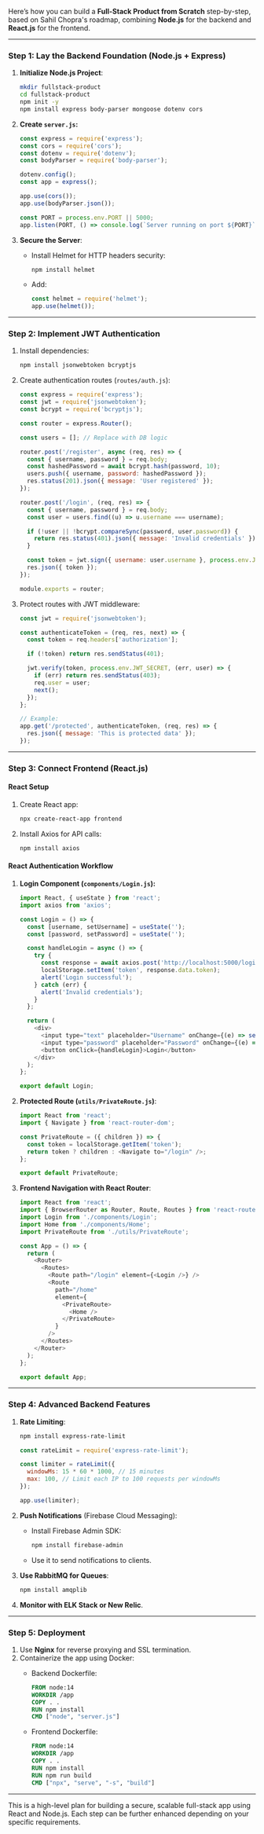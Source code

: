 Here’s how you can build a **Full-Stack Product from Scratch** step-by-step, based on Sahil Chopra's roadmap, combining **Node.js** for the backend and **React.js** for the frontend.

---

### **Step 1: Lay the Backend Foundation (Node.js + Express)**
1. **Initialize Node.js Project**:
   ```bash
   mkdir fullstack-product
   cd fullstack-product
   npm init -y
   npm install express body-parser mongoose dotenv cors
   ```
2. **Create `server.js`:**
   ```javascript
   const express = require('express');
   const cors = require('cors');
   const dotenv = require('dotenv');
   const bodyParser = require('body-parser');

   dotenv.config();
   const app = express();

   app.use(cors());
   app.use(bodyParser.json());

   const PORT = process.env.PORT || 5000;
   app.listen(PORT, () => console.log(`Server running on port ${PORT}`));
   ```

3. **Secure the Server**:
   - Install Helmet for HTTP headers security:
     ```bash
     npm install helmet
     ```
   - Add:
     ```javascript
     const helmet = require('helmet');
     app.use(helmet());
     ```

---

### **Step 2: Implement JWT Authentication**
1. Install dependencies:
   ```bash
   npm install jsonwebtoken bcryptjs
   ```
2. Create authentication routes (`routes/auth.js`):
   ```javascript
   const express = require('express');
   const jwt = require('jsonwebtoken');
   const bcrypt = require('bcryptjs');

   const router = express.Router();

   const users = []; // Replace with DB logic

   router.post('/register', async (req, res) => {
     const { username, password } = req.body;
     const hashedPassword = await bcrypt.hash(password, 10);
     users.push({ username, password: hashedPassword });
     res.status(201).json({ message: 'User registered' });
   });

   router.post('/login', (req, res) => {
     const { username, password } = req.body;
     const user = users.find((u) => u.username === username);

     if (!user || !bcrypt.compareSync(password, user.password)) {
       return res.status(401).json({ message: 'Invalid credentials' });
     }

     const token = jwt.sign({ username: user.username }, process.env.JWT_SECRET, { expiresIn: '1h' });
     res.json({ token });
   });

   module.exports = router;
   ```

3. Protect routes with JWT middleware:
   ```javascript
   const jwt = require('jsonwebtoken');

   const authenticateToken = (req, res, next) => {
     const token = req.headers['authorization'];

     if (!token) return res.sendStatus(401);

     jwt.verify(token, process.env.JWT_SECRET, (err, user) => {
       if (err) return res.sendStatus(403);
       req.user = user;
       next();
     });
   };

   // Example:
   app.get('/protected', authenticateToken, (req, res) => {
     res.json({ message: 'This is protected data' });
   });
   ```

---

### **Step 3: Connect Frontend (React.js)**

#### **React Setup**
1. Create React app:
   ```bash
   npx create-react-app frontend
   ```
2. Install Axios for API calls:
   ```bash
   npm install axios
   ```

#### **React Authentication Workflow**
1. **Login Component (`components/Login.js`):**
   ```javascript
   import React, { useState } from 'react';
   import axios from 'axios';

   const Login = () => {
     const [username, setUsername] = useState('');
     const [password, setPassword] = useState('');

     const handleLogin = async () => {
       try {
         const response = await axios.post('http://localhost:5000/login', { username, password });
         localStorage.setItem('token', response.data.token);
         alert('Login successful');
       } catch (err) {
         alert('Invalid credentials');
       }
     };

     return (
       <div>
         <input type="text" placeholder="Username" onChange={(e) => setUsername(e.target.value)} />
         <input type="password" placeholder="Password" onChange={(e) => setPassword(e.target.value)} />
         <button onClick={handleLogin}>Login</button>
       </div>
     );
   };

   export default Login;
   ```

2. **Protected Route (`utils/PrivateRoute.js`)**:
   ```javascript
   import React from 'react';
   import { Navigate } from 'react-router-dom';

   const PrivateRoute = ({ children }) => {
     const token = localStorage.getItem('token');
     return token ? children : <Navigate to="/login" />;
   };

   export default PrivateRoute;
   ```

3. **Frontend Navigation with React Router**:
   ```javascript
   import React from 'react';
   import { BrowserRouter as Router, Route, Routes } from 'react-router-dom';
   import Login from './components/Login';
   import Home from './components/Home';
   import PrivateRoute from './utils/PrivateRoute';

   const App = () => {
     return (
       <Router>
         <Routes>
           <Route path="/login" element={<Login />} />
           <Route
             path="/home"
             element={
               <PrivateRoute>
                 <Home />
               </PrivateRoute>
             }
           />
         </Routes>
       </Router>
     );
   };

   export default App;
   ```

---

### **Step 4: Advanced Backend Features**
1. **Rate Limiting**:
   ```bash
   npm install express-rate-limit
   ```
   ```javascript
   const rateLimit = require('express-rate-limit');

   const limiter = rateLimit({
     windowMs: 15 * 60 * 1000, // 15 minutes
     max: 100, // Limit each IP to 100 requests per windowMs
   });

   app.use(limiter);
   ```

2. **Push Notifications** (Firebase Cloud Messaging):
   - Install Firebase Admin SDK:
     ```bash
     npm install firebase-admin
     ```
   - Use it to send notifications to clients.

3. **Use RabbitMQ for Queues**:
   ```bash
   npm install amqplib
   ```

4. **Monitor with ELK Stack or New Relic**.

---

### **Step 5: Deployment**
1. Use **Nginx** for reverse proxying and SSL termination.
2. Containerize the app using Docker:
   - Backend Dockerfile:
     ```dockerfile
     FROM node:14
     WORKDIR /app
     COPY . .
     RUN npm install
     CMD ["node", "server.js"]
     ```

   - Frontend Dockerfile:
     ```dockerfile
     FROM node:14
     WORKDIR /app
     COPY . .
     RUN npm install
     RUN npm run build
     CMD ["npx", "serve", "-s", "build"]
     ```

---

This is a high-level plan for building a secure, scalable full-stack app using React and Node.js. Each step can be further enhanced depending on your specific requirements.